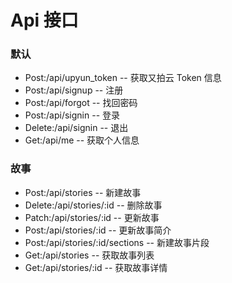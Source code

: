 # Api 接口

### 默认
- Post:/api/upyun_token -- 获取又拍云 Token 信息
- Post:/api/signup -- 注册
- Post:/api/forgot -- 找回密码
- Post:/api/signin -- 登录
- Delete:/api/signin -- 退出
- Get:/api/me -- 获取个人信息


### 故事
- Post:/api/stories -- 新建故事
- Delete:/api/stories/:id -- 删除故事
- Patch:/api/stories/:id -- 更新故事
- Post:/api/stories/:id -- 更新故事简介
- Post:/api/stories/:id/sections -- 新建故事片段
- Get:/api/stories -- 获取故事列表
- Get:/api/stories/:id -- 获取故事详情
